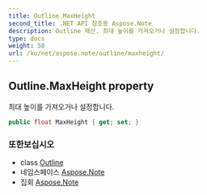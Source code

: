 ```yaml
---
title: Outline.MaxHeight
second_title: .NET API 참조용 Aspose.Note
description: Outline 재산. 최대 높이를 가져오거나 설정합니다.
type: docs
weight: 50
url: /ko/net/aspose.note/outline/maxheight/
---
```

## Outline.MaxHeight property

최대 높이를 가져오거나 설정합니다.

```csharp
public float MaxHeight { get; set; }
```

### 또한보십시오

* class [Outline](../)
* 네임스페이스 [Aspose.Note](../../outline/)
* 집회 [Aspose.Note](../../../)


